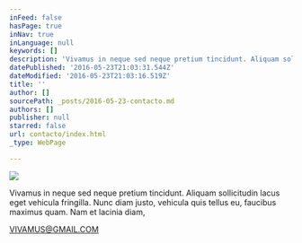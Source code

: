```yaml
---
inFeed: false
hasPage: true
inNav: true
inLanguage: null
keywords: []
description: 'Vivamus in neque sed neque pretium tincidunt. Aliquam sollicitudin lacus eget vehicula fringilla. Nunc diam justo, vehicula quis tellus eu, faucibus maximus quam. Nam et lacinia diam,'
datePublished: '2016-05-23T21:03:31.544Z'
dateModified: '2016-05-23T21:03:16.519Z'
title: ''
author: []
sourcePath: _posts/2016-05-23-contacto.md
authors: []
publisher: null
starred: false
url: contacto/index.html
_type: WebPage

---
```

![](https://the-grid-user-content.s3-us-west-2.amazonaws.com/9d36b42b-63e7-48b8-a190-6106258b3a2a.jpg)

Vivamus in neque sed neque pretium tincidunt. Aliquam sollicitudin lacus eget vehicula fringilla. Nunc diam justo, vehicula quis tellus eu, faucibus maximus quam. Nam et lacinia diam,

VIVAMUS@GMAIL.COM